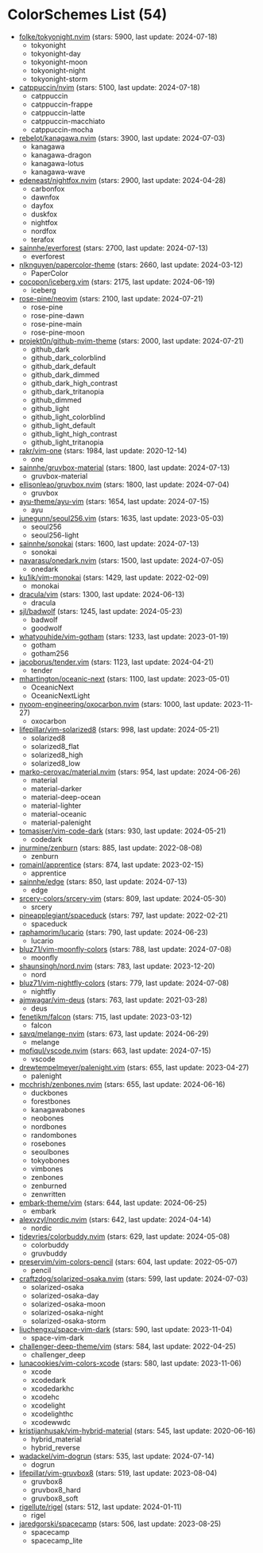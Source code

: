 
ColorSchemes List (54)
======================
  
- [folke/tokyonight.nvim](https://github.com/folke/tokyonight.nvim) (stars: 5900, last update: 2024-07-18)  
  - tokyonight  
  - tokyonight-day  
  - tokyonight-moon  
  - tokyonight-night  
  - tokyonight-storm  
- [catppuccin/nvim](https://github.com/catppuccin/nvim) (stars: 5100, last update: 2024-07-18)  
  - catppuccin  
  - catppuccin-frappe  
  - catppuccin-latte  
  - catppuccin-macchiato  
  - catppuccin-mocha  
- [rebelot/kanagawa.nvim](https://github.com/rebelot/kanagawa.nvim) (stars: 3900, last update: 2024-07-03)  
  - kanagawa  
  - kanagawa-dragon  
  - kanagawa-lotus  
  - kanagawa-wave  
- [edeneast/nightfox.nvim](https://github.com/edeneast/nightfox.nvim) (stars: 2900, last update: 2024-04-28)  
  - carbonfox  
  - dawnfox  
  - dayfox  
  - duskfox  
  - nightfox  
  - nordfox  
  - terafox  
- [sainnhe/everforest](https://github.com/sainnhe/everforest) (stars: 2700, last update: 2024-07-13)  
  - everforest  
- [nlknguyen/papercolor-theme](https://github.com/nlknguyen/papercolor-theme) (stars: 2660, last update: 2024-03-12)  
  - PaperColor  
- [cocopon/iceberg.vim](https://github.com/cocopon/iceberg.vim) (stars: 2175, last update: 2024-06-19)  
  - iceberg  
- [rose-pine/neovim](https://github.com/rose-pine/neovim) (stars: 2100, last update: 2024-07-21)  
  - rose-pine  
  - rose-pine-dawn  
  - rose-pine-main  
  - rose-pine-moon  
- [projekt0n/github-nvim-theme](https://github.com/projekt0n/github-nvim-theme) (stars: 2000, last update: 2024-07-21)  
  - github_dark  
  - github_dark_colorblind  
  - github_dark_default  
  - github_dark_dimmed  
  - github_dark_high_contrast  
  - github_dark_tritanopia  
  - github_dimmed  
  - github_light  
  - github_light_colorblind  
  - github_light_default  
  - github_light_high_contrast  
  - github_light_tritanopia  
- [rakr/vim-one](https://github.com/rakr/vim-one) (stars: 1984, last update: 2020-12-14)  
  - one  
- [sainnhe/gruvbox-material](https://github.com/sainnhe/gruvbox-material) (stars: 1800, last update: 2024-07-13)  
  - gruvbox-material  
- [ellisonleao/gruvbox.nvim](https://github.com/ellisonleao/gruvbox.nvim) (stars: 1800, last update: 2024-07-04)  
  - gruvbox  
- [ayu-theme/ayu-vim](https://github.com/ayu-theme/ayu-vim) (stars: 1654, last update: 2024-07-15)  
  - ayu  
- [junegunn/seoul256.vim](https://github.com/junegunn/seoul256.vim) (stars: 1635, last update: 2023-05-03)  
  - seoul256  
  - seoul256-light  
- [sainnhe/sonokai](https://github.com/sainnhe/sonokai) (stars: 1600, last update: 2024-07-13)  
  - sonokai  
- [navarasu/onedark.nvim](https://github.com/navarasu/onedark.nvim) (stars: 1500, last update: 2024-07-05)  
  - onedark  
- [ku1ik/vim-monokai](https://github.com/ku1ik/vim-monokai) (stars: 1429, last update: 2022-02-09)  
  - monokai  
- [dracula/vim](https://github.com/dracula/vim) (stars: 1300, last update: 2024-06-13)  
  - dracula  
- [sjl/badwolf](https://github.com/sjl/badwolf) (stars: 1245, last update: 2024-05-23)  
  - badwolf  
  - goodwolf  
- [whatyouhide/vim-gotham](https://github.com/whatyouhide/vim-gotham) (stars: 1233, last update: 2023-01-19)  
  - gotham  
  - gotham256  
- [jacoborus/tender.vim](https://github.com/jacoborus/tender.vim) (stars: 1123, last update: 2024-04-21)  
  - tender  
- [mhartington/oceanic-next](https://github.com/mhartington/oceanic-next) (stars: 1100, last update: 2023-05-01)  
  - OceanicNext  
  - OceanicNextLight  
- [nyoom-engineering/oxocarbon.nvim](https://github.com/nyoom-engineering/oxocarbon.nvim) (stars: 1000, last update: 2023-11-27)  
  - oxocarbon  
- [lifepillar/vim-solarized8](https://github.com/lifepillar/vim-solarized8) (stars: 998, last update: 2024-05-21)  
  - solarized8  
  - solarized8_flat  
  - solarized8_high  
  - solarized8_low  
- [marko-cerovac/material.nvim](https://github.com/marko-cerovac/material.nvim) (stars: 954, last update: 2024-06-26)  
  - material  
  - material-darker  
  - material-deep-ocean  
  - material-lighter  
  - material-oceanic  
  - material-palenight  
- [tomasiser/vim-code-dark](https://github.com/tomasiser/vim-code-dark) (stars: 930, last update: 2024-05-21)  
  - codedark  
- [jnurmine/zenburn](https://github.com/jnurmine/zenburn) (stars: 885, last update: 2022-08-08)  
  - zenburn  
- [romainl/apprentice](https://github.com/romainl/apprentice) (stars: 874, last update: 2023-02-15)  
  - apprentice  
- [sainnhe/edge](https://github.com/sainnhe/edge) (stars: 850, last update: 2024-07-13)  
  - edge  
- [srcery-colors/srcery-vim](https://github.com/srcery-colors/srcery-vim) (stars: 809, last update: 2024-05-30)  
  - srcery  
- [pineapplegiant/spaceduck](https://github.com/pineapplegiant/spaceduck) (stars: 797, last update: 2022-02-21)  
  - spaceduck  
- [raphamorim/lucario](https://github.com/raphamorim/lucario) (stars: 790, last update: 2024-06-23)  
  - lucario  
- [bluz71/vim-moonfly-colors](https://github.com/bluz71/vim-moonfly-colors) (stars: 788, last update: 2024-07-08)  
  - moonfly  
- [shaunsingh/nord.nvim](https://github.com/shaunsingh/nord.nvim) (stars: 783, last update: 2023-12-20)  
  - nord  
- [bluz71/vim-nightfly-colors](https://github.com/bluz71/vim-nightfly-colors) (stars: 779, last update: 2024-07-08)  
  - nightfly  
- [ajmwagar/vim-deus](https://github.com/ajmwagar/vim-deus) (stars: 763, last update: 2021-03-28)  
  - deus  
- [fenetikm/falcon](https://github.com/fenetikm/falcon) (stars: 715, last update: 2023-03-12)  
  - falcon  
- [savq/melange-nvim](https://github.com/savq/melange-nvim) (stars: 673, last update: 2024-06-29)  
  - melange  
- [mofiqul/vscode.nvim](https://github.com/mofiqul/vscode.nvim) (stars: 663, last update: 2024-07-15)  
  - vscode  
- [drewtempelmeyer/palenight.vim](https://github.com/drewtempelmeyer/palenight.vim) (stars: 655, last update: 2023-04-27)  
  - palenight  
- [mcchrish/zenbones.nvim](https://github.com/mcchrish/zenbones.nvim) (stars: 655, last update: 2024-06-16)  
  - duckbones  
  - forestbones  
  - kanagawabones  
  - neobones  
  - nordbones  
  - randombones  
  - rosebones  
  - seoulbones  
  - tokyobones  
  - vimbones  
  - zenbones  
  - zenburned  
  - zenwritten  
- [embark-theme/vim](https://github.com/embark-theme/vim) (stars: 644, last update: 2024-06-25)  
  - embark  
- [alexvzyl/nordic.nvim](https://github.com/alexvzyl/nordic.nvim) (stars: 642, last update: 2024-04-14)  
  - nordic  
- [tjdevries/colorbuddy.nvim](https://github.com/tjdevries/colorbuddy.nvim) (stars: 629, last update: 2024-05-08)  
  - colorbuddy  
  - gruvbuddy  
- [preservim/vim-colors-pencil](https://github.com/preservim/vim-colors-pencil) (stars: 604, last update: 2022-05-07)  
  - pencil  
- [craftzdog/solarized-osaka.nvim](https://github.com/craftzdog/solarized-osaka.nvim) (stars: 599, last update: 2024-07-03)  
  - solarized-osaka  
  - solarized-osaka-day  
  - solarized-osaka-moon  
  - solarized-osaka-night  
  - solarized-osaka-storm  
- [liuchengxu/space-vim-dark](https://github.com/liuchengxu/space-vim-dark) (stars: 590, last update: 2023-11-04)  
  - space-vim-dark  
- [challenger-deep-theme/vim](https://github.com/challenger-deep-theme/vim) (stars: 584, last update: 2022-04-25)  
  - challenger_deep  
- [lunacookies/vim-colors-xcode](https://github.com/lunacookies/vim-colors-xcode) (stars: 580, last update: 2023-11-06)  
  - xcode  
  - xcodedark  
  - xcodedarkhc  
  - xcodehc  
  - xcodelight  
  - xcodelighthc  
  - xcodewwdc  
- [kristijanhusak/vim-hybrid-material](https://github.com/kristijanhusak/vim-hybrid-material) (stars: 545, last update: 2020-06-16)  
  - hybrid_material  
  - hybrid_reverse  
- [wadackel/vim-dogrun](https://github.com/wadackel/vim-dogrun) (stars: 535, last update: 2024-07-14)  
  - dogrun  
- [lifepillar/vim-gruvbox8](https://github.com/lifepillar/vim-gruvbox8) (stars: 519, last update: 2023-08-04)  
  - gruvbox8  
  - gruvbox8_hard  
  - gruvbox8_soft  
- [rigellute/rigel](https://github.com/rigellute/rigel) (stars: 512, last update: 2024-01-11)  
  - rigel  
- [jaredgorski/spacecamp](https://github.com/jaredgorski/spacecamp) (stars: 506, last update: 2023-08-25)  
  - spacecamp  
  - spacecamp_lite